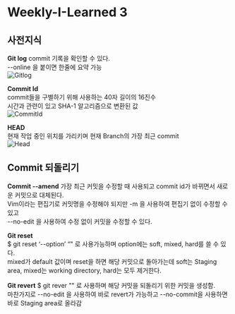 Weekly-I-Learned 3
================

사전지식
-------
__Git log__
commit 기록을 확인할 수 있다.  
--online 을 붙이면 한줄에 요약 가능  
![Gitlog](./gitlogoneline.png)  
  
__Commit Id__  
commit들을 구별하기 위해 사용하는 40자 길이의 16진수  
시간과 관련이 있고 SHA-1 알고리즘으로 변환된 값  
![CommitId](./commitid.png)  
  
__HEAD__  
현재 작업 중인 위치를 가리키며 현재 Branch의 가장 최근 commit  
![Head](./head.png)  
  
Commit 되돌리기
--------------  
__Commit --amend__
가장 최근 커밋을 수정할 때 사용되고 commit id가 바뀌면서 새로운 커밋으로 대체된다.  
Vim이라는 편집기로 커밋명을 수정해야 되지만 -m 을 사용하여 편집기 없이 수정할 수 있고  
--no-edit 을 사용하여 수정 없이 커밋을 수정할 수 있다.  
  
__Git reset__  
$ git reset ‘--option’ “<commit id>" 로 사용가능하며 option에는 soft, mixed, hard를 쓸 수 있다.  
mixed가 default 값이며 reset을 하면 해당 커밋으로 돌아가는데 soft는 Staging area, mixed는 working directory, hard는 모두 제거한다.  
  
__Git revert__
$ git rever "<commit id>" 로 사용하며 해당 커밋을 되돌리기 위한 커밋을 생성함.  
마찬가지로 --no-edit 을 사용하여 바로 revert가 가능하고 --no-commit을 사용하면 바로 Staging area로 올라감